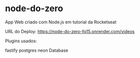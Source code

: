 # node-do-zero
App Web criado com Node.js em tutorial da Rocketseat

URL do Deploy: https://node-do-zero-fq15.onrender.com/videos

Plugins usados:

fastify
postgres
neon Database
